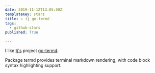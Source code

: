 ```yaml
---
date: 2019-11-12T13:05:00Z
templateKey: stars
title: ⭐ tj go-termd
tags:
  - github-stars
published: True

---
```


I like [tj's](https://github.com/tj) project [go-termd](https://github.com/tj/go-termd).

Package termd provides terminal markdown rendering, with code block syntax highlighting support.
